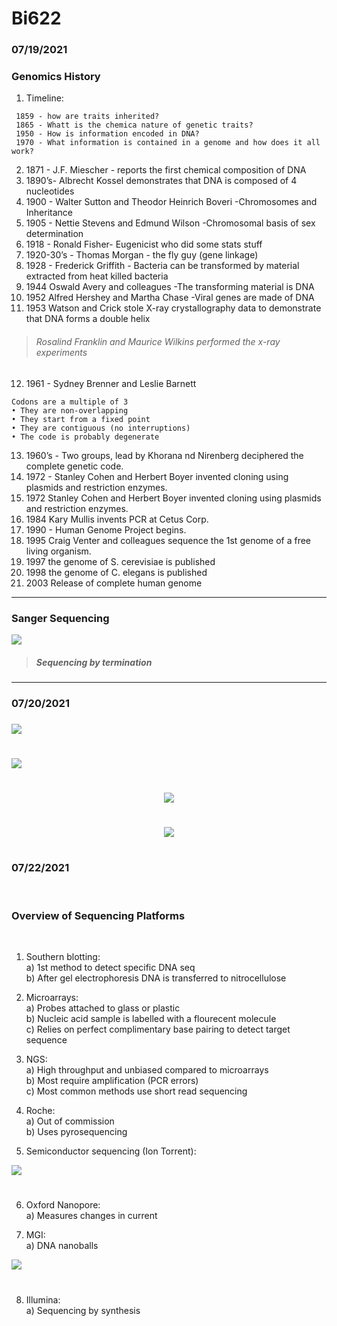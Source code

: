 # Bi622  
### 07/19/2021
### Genomics History

1) Timeline:
```
 1859 - how are traits inherited?
 1865 - Whatt is the chemica nature of genetic traits?
 1950 - How is information encoded in DNA?
 1970 - What information is contained in a genome and how does it all work?
```
2) 1871 - J.F. Miescher - reports the first chemical composition of DNA
3) 1890’s- Albrecht Kossel demonstrates that DNA is composed of 4 nucleotides
4) 1900 - Walter Sutton and Theodor Heinrich Boveri -Chromosomes and Inheritance
5) 1905 - Nettie Stevens and Edmund Wilson -Chromosomal basis of sex determination
6) 1918 - Ronald Fisher- Eugenicist who did some stats stuff
7) 1920-30’s - Thomas Morgan - the fly guy (gene linkage)
8) 1928 - Frederick Griffith - Bacteria can be transformed by material extracted from heat killed bacteria
9) 1944 Oswald Avery and colleagues -The transforming material is DNA
10) 1952 Alfred Hershey and Martha Chase -Viral genes are made of DNA
11) 1953 Watson and Crick stole X-ray crystallography data to demonstrate that DNA forms a double helix

 > ###### Rosalind Franklin and Maurice Wilkins performed the x-ray experiments

12) 1961 - Sydney Brenner and Leslie Barnett

```
Codons are a multiple of 3
• They are non-overlapping
• They start from a fixed point
• They are contiguous (no interruptions)
• The code is probably degenerate
```
13) 1960’s - Two groups, lead by Khorana nd Nirenberg deciphered the complete genetic code.
14) 1972 - Stanley Cohen and Herbert Boyer invented cloning using plasmids and restriction enzymes.
15) 1972 Stanley Cohen and Herbert Boyer invented cloning using plasmids and restriction enzymes.
16) 1984 Kary Mullis invents PCR at Cetus Corp.
17) 1990 - Human Genome Project begins.
18) 1995 Craig Venter and colleagues sequence the 1st genome of a free living organism.
19) 1997 the genome of S. cerevisiae is published
20) 1998 the genome of C. elegans is published
21) 2003 Release of complete human genome

---
### Sanger Sequencing


![](Figures/Gel_Electrophoresis_andger.png)



> ##### Sequencing by termination

---
### 07/20/2021
### 
![](Figures/Importance_of_2OH.PNG)

#
![](Figures/mRNA_maturations.PNG)
#

<p align="center">
<img src="Figures/Cech.PNG" />

#
</p>

<p align="center">
<img src="Figures/Altman.PNG" />
</p>

#
### 07/22/2021
  
</br>  

### Overview of Sequencing Platforms

</br>

1) Southern blotting:  
</t> a) 1st method to detect specific DNA seq  
</t> b) After gel electrophoresis DNA is transferred to nitrocellulose  

2) Microarrays:  
</t> a) Probes attached to glass or plastic  
</t> b) Nucleic acid sample is labelled with a flourecent molecule  
</t> c) Relies on perfect complimentary base pairing to detect target sequence  

3) NGS:  
</t> a) High throughput and unbiased compared to microarrays  
</t> b) Most require amplification (PCR errors)  
</t> c) Most common methods use short read sequencing  

4) Roche:  
</t> a) Out of commission  
</t> b) Uses pyrosequencing  

5) Semiconductor sequencing (Ion Torrent):  

![](Figures/Ion_torrent.PNG)
#

6) Oxford Nanopore:  
</t> a) Measures changes in current

7) MGI:  
</t> a) DNA nanoballs

![](Figures/MGI.jpg)
#


8) Illumina:  
</t> a) Sequencing by synthesis

